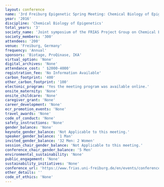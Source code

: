 ```yaml
---
layout: conference 
name: '3rd Freiburg Epigenetic Spring Meeting: Chemical Biology of Epigenetics '
year: '2016'
discipline: 'Chemical Biology of Epigenetics'
total_years: '3'
society_name: 'Joint symposium of the FRIAS Project Group on Chemical Epigenetics and the CRC992 Medical Epigenetics (MEDEP)'
society_members: '300'
attendees: '200'
venue: 'Freiburg, Germany'
frequency: 'Annual'
sponsors: 'Biotage, ProQinase, IKA'
virtual_option: 'None'
digital_archives: 'None'
attendance_cost: ' $2000-4000'
registration_fee: 'No Information Available'
carbon_footprint: '400'
other_carbon_footprint: '100'
electonic_program: 'Yes the meeting program was available online.'
onsite_maternity: 'None'
onsite_childcare: 'None'
caregiver_grant: 'None'
career_development: 'None'
ecr_promotion_events: 'None'
travel_awards: 'None'
code_of_conduct: 'None'
safety_instructions: 'None'
gender_balance: 'None'
keynote_gender_balance: 'Not Applicable to this meeting.'
speaker_gender_balance: '1 Man'
invited_gender_balance: '32 Men: 2 Women'
session_chair_gender_balance: 'Not Applicable to this meeting.'
conference_chair_gender_balance: '5 Men'
environmental_sustainability: 'None'
public_engagement: 'None'
sustainability_initiatives: 'None'
conference_url: 'https://www.frias.uni-freiburg.de/en/events/conferences/3rd-freiburg-epigenetic-spring-meeting-chemical-biology-of-epigenetics'
other_details: ''
code_of_ethics: 'None'
---
```

